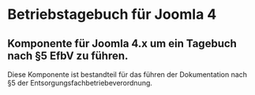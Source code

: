 # Betriebstagebuch für Joomla 4

## Komponente für Joomla 4.x um ein Tagebuch nach §5 EfbV zu führen.

Diese Komponente ist bestandteil für das führen der Dokumentation nach §5 der Entsorgungsfachbetriebeverordnung.


